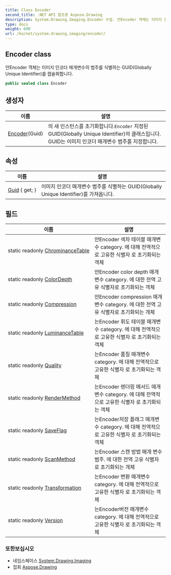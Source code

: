 ```yaml
---
title: Class Encoder
second_title: .NET API 참조용 Aspose.Drawing
description: System.Drawing.Imaging.Encoder 수업. 안Encoder 객체는 이미지 인코더 매개변수의 범주를 식별하는 GUIDGlobally Unique Identifier를 캡슐화합니다.
type: docs
weight: 690
url: /ko/net/system.drawing.imaging/encoder/
---
```

## Encoder class

안Encoder 객체는 이미지 인코더 매개변수의 범주를 식별하는 GUID(Globally Unique Identifier)를 캡슐화합니다.

```csharp
public sealed class Encoder
```

## 생성자

| 이름 | 설명 |
| --- | --- |
| [Encoder](encoder/)(Guid) | 의 새 인스턴스를 초기화합니다.`Encoder` 지정된 GUID(Globally Unique Identifier)의 클래스입니다. GUID는 이미지 인코더 매개변수 범주를 지정합니다. |

## 속성

| 이름 | 설명 |
| --- | --- |
| [Guid](../../system.drawing.imaging/encoder/guid/) { get; } | 이미지 인코더 매개변수 범주를 식별하는 GUID(Globally Unique Identifier)를 가져옵니다. |

## 필드

| 이름 | 설명 |
| --- | --- |
| static readonly [ChrominanceTable](../../system.drawing.imaging/encoder/chrominancetable/) | 안Encoder 색차 테이블 매개변수 category. 에 대해 전역적으로 고유한 식별자 로 초기화되는 객체 |
| static readonly [ColorDepth](../../system.drawing.imaging/encoder/colordepth/) | 안Encoder color depth 매개 변수 category. 에 대한 전역 고유 식별자로 초기화되는 객체 |
| static readonly [Compression](../../system.drawing.imaging/encoder/compression/) | 안Encoder compression 매개변수 category. 에 대한 전역 고유 식별자로 초기화되는 개체 |
| static readonly [LuminanceTable](../../system.drawing.imaging/encoder/luminancetable/) | 는Encoder 휘도 테이블 매개변수 category. 에 대해 전역적으로 고유한 식별자 로 초기화되는 객체 |
| static readonly [Quality](../../system.drawing.imaging/encoder/quality/) | 는Encoder 품질 매개변수 category. 에 대해 전역적으로 고유한 식별자 로 초기화되는 객체 |
| static readonly [RenderMethod](../../system.drawing.imaging/encoder/rendermethod/) | 는Encoder 렌더링 메서드 매개변수 category. 에 대해 전역적으로 고유한 식별자 로 초기화되는 객체 |
| static readonly [SaveFlag](../../system.drawing.imaging/encoder/saveflag/) | 는Encoder저장 플래그 매개변수 category. 에 대해 전역적으로 고유한 식별자 로 초기화되는 객체 |
| static readonly [ScanMethod](../../system.drawing.imaging/encoder/scanmethod/) | 는Encoder 스캔 방법 매개 변수 범주. 에 대한 전역 고유 식별자로 초기화되는 개체 |
| static readonly [Transformation](../../system.drawing.imaging/encoder/transformation/) | 는Encoder 변환 매개변수 category. 에 대해 전역적으로 고유한 식별자 로 초기화되는 객체 |
| static readonly [Version](../../system.drawing.imaging/encoder/version/) | 는Encoder버전 매개변수 category. 에 대해 전역적으로 고유한 식별자 로 초기화되는 객체 |

### 또한보십시오

* 네임스페이스 [System.Drawing.Imaging](../../system.drawing.imaging/)
* 집회 [Aspose.Drawing](../../)


